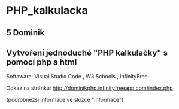 # PHP_kalkulacka
## 5 Dominik
## Vytvoření jednoduché "PHP kalkulačky" s pomocí php a html 

Softaware: Visual Studio Code
, W3 Schools
, InfinityFree

Odkaz na stránku: http://dominikphp.infinityfreeapp.com/index.php

(podrobněžší informace ve složce "Informace")
